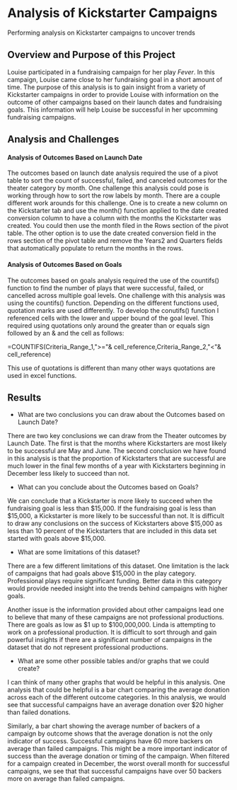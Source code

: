 # Analysis of Kickstarter Campaigns
Performing analysis on Kickstarter campaigns to uncover trends

## Overview and Purpose of this Project
Louise participated in a fundraising campaign for her play _Fever_. In this campaign, Louise came close to her fundraising goal in a short amount of time. The purpose of this analysis is to gain insight from a variety of Kickstarter campaigns in order to provide Louise with information on the outcome of other campaigns based on their launch dates and fundraising goals. This information will help Louise be successful in her upcomming fundraising campaigns.

## Analysis and Challenges

#### Analysis of Outcomes Based on Launch Date
The outcomes based on launch date analysis required the use of a pivot table to sort the count of successful, failed, and canceled outcomes for the theater category by month. One challenge this analysis could pose is working through how to sort the row labels by month. There are a couple different work arounds for this challenge. One is to create a new column on the Kickstarter tab and use the month() function applied to the date created conversion column to have a column with the months the Kickstarter was created. You could then use the month filed in the Rows section of the pivot table. The other option is to use the date created conversion field in the rows section of the pivot table and remove the Years2 and Quarters fields that automatically populate to return the months in the rows.

#### Analysis of Outcomes Based on Goals
The outcomes based on goals analysis required the use of the countifs() function to find the number of plays that were successful, failed, or cancelled across multiple goal levels. One challenge with this analysis was using the countifs() function. Depending on the different functions used, quotation marks are used differently. To develop the conutifs() function I referenced cells with the lower and upper bound of the goal level. This required using quotations only around the greater than or equals sign followed by an & and the cell as follows:  

=COUNTIFS(Criteria_Range_1,">="& cell_reference,Criteria_Range_2,"<"& cell_reference)  

This use of quotations is different than many other ways quotations are used in excel functions.

## Results

  * What are two conclusions you can draw about the Outcomes based on Launch Date?

There are two key conclusions  we can draw from the Theater outcomes by Launch Date. The first is that the months where Kickstarters are most likely to be successful are May and June. The second conclusion we have found in this analysis is that the proportion of Kickstarters that are successful are much lower in the final few months of a year with Kickstarters beginning in December less likely to succeed than not.

  * What can you conclude about the Outcomes based on Goals?

We can conclude that a Kickstarter is more likely to succeed when the fundraising goal is less than $15,000. If the fundraising goal is less than $15,000, a Kickstarter is more likely to be successful than not. It is difficult to draw any conclusions on the success of Kickstarters above $15,000 as less than 10 percent of the Kickstarters that are included in this data set started with goals above $15,000. 

  * What are some limitations of this dataset?

There are a few different limitations of this dataset. One limitation is the lack of campaigns that had goals above $15,000 in the play category. Professional plays require significant funding. Better data in this category would provide needed insight into the trends behind campaigns with higher goals.

Another issue is the information provided about other campaigns lead one to believe that many of these campaigns are not professional productions. There are goals as low as $1 up to $100,000,000. Linda is attempting to work on a professional production. It is difficult to sort through and gain powerful insights if there are a significant number of campaigns in the dataset that do not represent professional productions.

  * What are some other possible tables and/or graphs that we could create?

I can think of many other graphs that would be helpful in this analysis. One analysis that could be helpful is a bar chart comparing the average donation across each of the different outcome categories. In this analysis, we would see that successful campaigns have an average donation over $20 higher than failed donations. 

Similarly, a bar chart showing the average number of backers of a campaign by outcome shows that the average donation is not the only indicator of success. Successful campaigns have 60 more backers on average than failed campaigns. This might be a more important indicator of success than the average donation or timing of the campaign. When filtered for a campaign created in December, the worst overall month for successful campaigns, we see that that successful campaigns have over 50 backers more on average than failed campaigns. 
